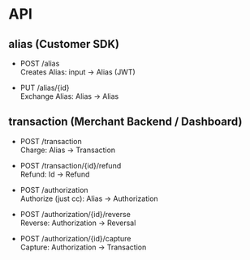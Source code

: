 # API

## alias (Customer SDK)

- POST /alias  
  Creates Alias:
  input -> Alias (JWT)

- PUT /alias/{id}  
  Exchange Alias: Alias -> Alias

## transaction (Merchant Backend / Dashboard)

- POST /transaction  
  Charge: Alias -> Transaction

- POST /transaction/{id}/refund  
  Refund: Id -> Refund

- POST /authorization  
  Authorize (just cc): Alias -> Authorization

- POST /authorization/{id}/reverse  
  Reverse: Authorization -> Reversal

- POST /authorization/{id}/capture  
  Capture: Authorization -> Transaction
